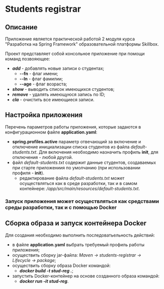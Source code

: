 
# Students registrar


## Описание
Приложение является практической работой 2 модуля курса "Разработка на Spring Framework" 
образовательной платформы Skillbox.

Проект представляет собой консольное приложение при помощи команд позвояющее:
- **_add_** - добавлять новые записи о студентах;
  - **--fn** - флаг имени;
  - **--ln** - флаг фамилии;
  - **--age** - флаг возраста;
- **_show_** - выводить список имеющихся студентов;
- **_remove_** - удалять имеющуюся запись по ID;
- **_cla_** - очистить все имеющиеся записи.


## Настройка приложения
Перечень параметров работы приложения, которые задаются в конфигурационном файле **application.yaml**:
- **spring.profiles.active** параметр отвечающий за включение и отключение
инициализации списка студентов из файла _default-students.txt_.
Для включения необходимо назначить профиль **init**, для отключения - любой другой.
- файл _default-students.txt_ содержит данные студентов, создаваемых при
старте приложениия по умолчанию (при использовании профиля - **init**).
  - редактирование файла _default-students.txt_ может осуществляться как в среде разработки,
  так и в самом контейнере: _/app/src/main/resources/default-students.txt_.

### Запуск приложения может осуществляться как средствами среды разработки, так и с помощью **Docker**

## Сборка образа и запуск контейнера Docker
Для создания необходимо выполнить последоватьельность действий: 
- в файле **application.yaml** выбрать требуемый профиль работы приложения;
- осуществить сборку jar-файла: _Maven -> students-registrar -> Lifecycle -> package_;
- осуществить сборку образа Docker командой:
  - _**docker build -t stud-reg .**_;
- запустить Docker-контейнер на основе созданного образа командой:
  - _**docker run -it stud-reg**_.